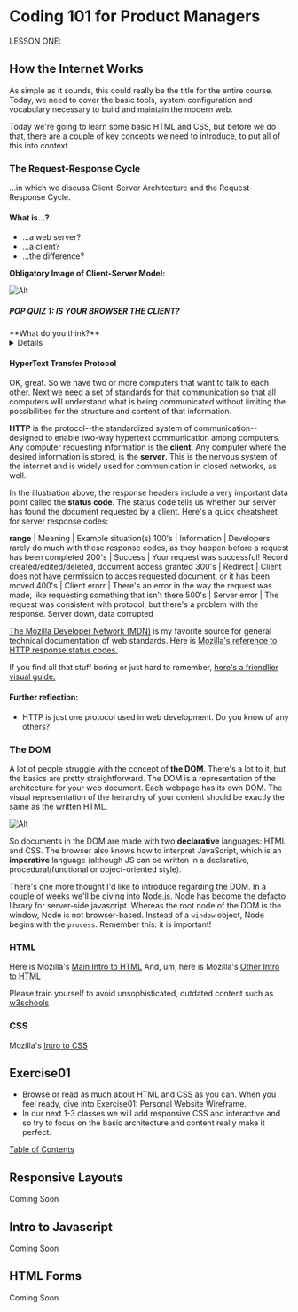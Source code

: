# Coding 101 for Product Managers

LESSON ONE:
## How the Internet Works
As simple as it sounds, this could really be the title for the entire course. Today, we need to cover the basic tools, system configuration and vocabulary necessary to build and maintain the modern web. 

Today we're going to learn some basic HTML and CSS, but before we do that, there are a couple of key concepts we need to introduce, to put all of this into context.

### The Request-Response Cycle
...in which we discuss Client-Server Architecture and the Request-Response Cycle.

#### What is...?
- ...a web server?
- ...a client?
- ...the difference?

**Obligatory Image of Client-Server Model:**

![Alt](http://kapsik.info/images/http.gif "basic client-server model")

##### POP QUIZ 1: IS YOUR BROWSER THE CLIENT?
<summary>**What do you think?**
<details>
> Not exactly. Parts of your computer's operating system can be configured as a web client and that will certainly include a browser, if you have one. You can configure another part of your computer to be a web server, if you want.

**Proof:** Open your command line (`Terminal` in MacOS) and type:
```bash
$ curl http://www.google.com
```
<small>(Don't type the '$' -- that's an indicator for the command prompt.)</small>

#### So...What is a Browser, Really?
I would like to challenge you to stop thinking of your browser as a tool for consuming content on the internet. Replace that model with the knowledge that a browser is a live **runtime**--a powerful computing environment--which lets us create and interact with media, data and documents. More on browsers soon...

</details></summary>


#### HyperText Transfer Protocol
OK, great. So we have two or more computers that want to talk to each other. Next we need a set of standards for that communication so that all computers will understand what is being communicated without limiting the possibilities for the structure and content of that information.

**HTTP** is the protocol--the standardized system of communication--designed to enable two-way hypertext communication among computers. Any computer requesting information is the **client**. Any computer where the desired information is stored, is the **server**. This is the nervous system of the internet and is widely used for communication in closed networks, as well.

In the illustration above, the response headers include a very important data point called the **status code**. The status code tells us whether our server has found the document requested by a client. Here's a quick cheatsheet for server response codes:

**range** |  Meaning | Example situation(s)
100's | Information | Developers rarely do much with these response codes, as they happen before a request has been completed
200's | Success | Your request was successful! Record created/edited/deleted, document access granted
300's | Redirect | Client does not have permission to acces requested document, or it has been moved
400's | Client erorr | There's an error in the way the request was made, like requesting something that isn't there
500's | Server error | The request was consistent with protocol, but there's a problem with the response. Server down, data corrupted

[The Mozilla Developer Network (MDN)](https://developer.mozilla.org/en-US/) is my favorite source for general technical documentation of web standards. Here is [Mozilla's reference to HTTP response status codes.](https://developer.mozilla.org/en-US/docs/Web/HTTP/Status) 

If you find all that stuff boring or just hard to remember, [here's a friendlier visual guide.](https://httpstatusdogs.com/)

#### Further reflection:
- HTTP is just one protocol used in web development. Do you know of any others?

### The DOM
A lot of people struggle with the concept of **the DOM**. There's a lot to it, but the basics are pretty straightforward. The DOM is a representation of the architecture for your web document. Each webpage has its own DOM. The visual representation of the heirarchy of your content should be exactly the same as the written HTML.

![Alt](https://cloud.githubusercontent.com/assets/7320191/20251102/3ee9495e-a9cb-11e6-8955-ce2526c2ca82.png, "the DOM in visual and declarative form")

So documents in the DOM are made with two **declarative** languages:  HTML and CSS. The browser also knows how to interpret JavaScript, which is an **imperative** language (although JS can be written in a declarative, procedural/functional or object-oriented style).

There's one more thought I'd like to introduce regarding the DOM. In a couple of weeks we'll be diving into Node.js. Node has become the defacto library for server-side javascript. Whereas the root node of the DOM is the window, Node is not browser-based. Instead of a `window` object, Node begins with the `process`. Remember this:  it is important!

### HTML
Here is Mozilla's [Main Intro to HTML](https://developer.mozilla.org/en-US/docs/Web/Guide/HTML/Introduction)
And, um, here is Mozilla's [Other Intro to HTML](https://developer.mozilla.org/en-US/docs/Learn/HTML/Introduction_to_HTML)

Please train yourself to avoid unsophisticated, outdated content such as [w3schools](http://www.w3schools.com/modern-web)

### CSS
Mozilla's [Intro to CSS](https://developer.mozilla.org/en-US/docs/Learn/CSS/Introduction_to_CSS)


## Exercise01
- Browse or read as much about HTML and CSS as you can. When you feel ready, dive into Exercise01: Personal Website Wireframe.
- In our next 1-3 classes we will add responsive CSS and interactive <forms> and <buttons> so try to focus on the basic architecture and content really make it perfect.


[Table of Contents](./README.md#outline)


## Responsive Layouts
Coming Soon

## Intro to Javascript
Coming Soon

## HTML Forms
Coming Soon
